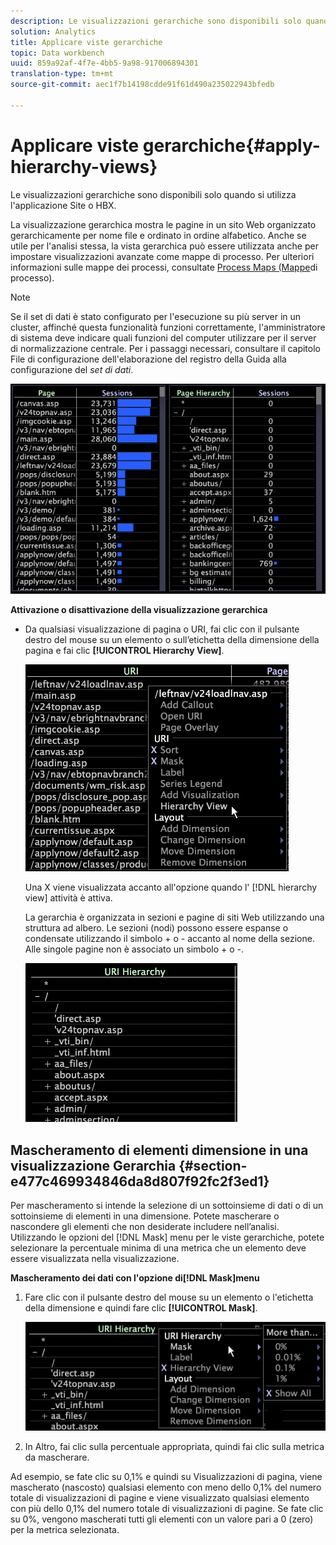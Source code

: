 ```yaml
---
description: Le visualizzazioni gerarchiche sono disponibili solo quando si utilizza l'applicazione Site o HBX.
solution: Analytics
title: Applicare viste gerarchiche
topic: Data workbench
uuid: 859a92af-4f7e-4bb5-9a98-917006894301
translation-type: tm+mt
source-git-commit: aec1f7b14198cdde91f61d490a235022943bfedb

---
```



# Applicare viste gerarchiche{#apply-hierarchy-views}

Le visualizzazioni gerarchiche sono disponibili solo quando si utilizza l&#39;applicazione Site o HBX.

La visualizzazione gerarchica mostra le pagine in un sito Web organizzato gerarchicamente per nome file e ordinato in ordine alfabetico. Anche se utile per l&#39;analisi stessa, la vista gerarchica può essere utilizzata anche per impostare visualizzazioni avanzate come mappe di processo. Per ulteriori informazioni sulle mappe dei processi, consultate [Process Maps (Mappe](../../../../home/c-get-started/c-analysis-vis/c-proc-maps/c-proc-maps.md#concept-880aee224404429785b733a4e80d275e)di processo).

>[!NOTE]
>
>Se il set di dati è stato configurato per l&#39;esecuzione su più server in un cluster, affinché questa funzionalità funzioni correttamente, l&#39;amministratore di sistema deve indicare quali funzioni del computer utilizzare per il server di normalizzazione centrale. Per i passaggi necessari, consultare il capitolo File di configurazione dell&#39;elaborazione del registro della Guida alla configurazione del *set di dati*.

![](assets/vis_Table_CompareHierarchy.png)

**Attivazione o disattivazione della visualizzazione gerarchica**

* Da qualsiasi visualizzazione di pagina o URI, fai clic con il pulsante destro del mouse su un elemento o sull’etichetta della dimensione della pagina e fai clic **[!UICONTROL Hierarchy View]**.

   ![](assets/mnu_Table_HierarchyView.png)

   Una X viene visualizzata accanto all&#39;opzione quando l&#39; [!DNL hierarchy view] attività è attiva.

   La gerarchia è organizzata in sezioni e pagine di siti Web utilizzando una struttura ad albero. Le sezioni (nodi) possono essere espanse o condensate utilizzando il simbolo + o - accanto al nome della sezione. Alle singole pagine non è associato un simbolo + o -.

   ![](assets/vis_Table_HierarchyView_Expanded.png)

## Mascheramento di elementi dimensione in una visualizzazione Gerarchia {#section-e477c469934846da8d807f92fc2f3ed1}

Per mascheramento si intende la selezione di un sottoinsieme di dati o di un sottoinsieme di elementi in una dimensione. Potete mascherare o nascondere gli elementi che non desiderate includere nell’analisi. Utilizzando le opzioni del [!DNL Mask] menu per le viste gerarchiche, potete selezionare la percentuale minima di una metrica che un elemento deve essere visualizzata nella visualizzazione.

**Mascheramento dei dati con l&#39;opzione di[!DNL Mask]menu**

1. Fare clic con il pulsante destro del mouse su un elemento o l&#39;etichetta della dimensione e quindi fare clic **[!UICONTROL Mask]**.

   ![](assets/mnu_Table_HierarchyView_Masking.png)

1. In Altro, fai clic sulla percentuale appropriata, quindi fai clic sulla metrica da mascherare.

Ad esempio, se fate clic su 0,1% e quindi su Visualizzazioni di pagina, viene mascherato (nascosto) qualsiasi elemento con meno dello 0,1% del numero totale di visualizzazioni di pagine e viene visualizzato qualsiasi elemento con più dello 0,1% del numero totale di visualizzazioni di pagine. Se fate clic su 0%, vengono mascherati tutti gli elementi con un valore pari a 0 (zero) per la metrica selezionata.
